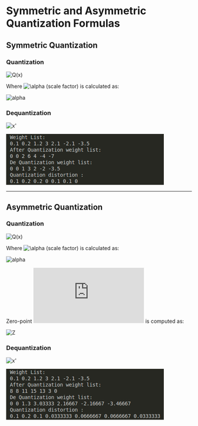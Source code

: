 # Symmetric and Asymmetric Quantization Formulas

## Symmetric Quantization

### Quantization
![Q(x)](https://latex.codecogs.com/svg.latex?Q(x)%20=%20\text{round}\left(\frac{x}{\alpha}\right))  

Where ![\alpha](https://latex.codecogs.com/svg.latex?\alpha) (scale factor) is calculated as:  

![alpha](https://latex.codecogs.com/svg.latex?\alpha%20=%20\frac{\max(|x|)}{2^{b-1}%20-%201})  

### Dequantization
![x'](https://latex.codecogs.com/svg.latex?x'%20=%20Q(x)%20\cdot%20\alpha)  

![Symmetric Quantization](https://github.com/Phillsu/Concept_of_PostQuantization/blob/main/symmetric.png)

---

## Asymmetric Quantization

### Quantization
![Q(x)](https://latex.codecogs.com/svg.latex?Q(x)%20=%20\text{round}\left(\frac{x}{\alpha}\right)%20+%20Z)  

Where ![\alpha](https://latex.codecogs.com/svg.latex?\alpha) (scale factor) is calculated as:  

![alpha](https://latex.codecogs.com/svg.latex?\alpha%20=%20\frac{\max(x)%20-%20\min(x)}{2^b%20-%201})  

Zero-point ![Z](https://latex.codecogs.com/svg.latex?Z) is computed as:  

![Z](https://latex.codecogs.com/svg.latex?Z%20=%20\text{round}\left(-\frac{\min(x)}{\alpha}\right))  

### Dequantization
![x'](https://latex.codecogs.com/svg.latex?x'%20=%20(Q(x)%20-%20Z)%20\cdot%20\alpha)  

![Asymmetric Quantization](https://github.com/Phillsu/Concept_of_PostQuantization/blob/main/asymmetric.png)